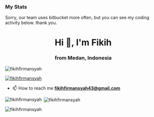 ### My Stats

Sorry, our team uses bitbucket more often, but you can see my coding activity below. thank you.

<h1 align="center">Hi 👋, I'm Fikih</h1>
<h3 align="center">from Medan, Indonesia</h3>

<p align="left"> <img src="https://komarev.com/ghpvc/?username=fikihfirmansyah&label=Profile%20views&color=0e75b6&style=flat" alt="fikihfirmansyah" /> </p>

<p align="left"> <a href="https://github.com/ryo-ma/github-profile-trophy"><img src="https://github-profile-trophy.vercel.app/?username=fikihfirmansyah" alt="fikihfirmansyah" /></a> </p>

- 📫 How to reach me **fikihfirmansyah43@gmail.com**


<p><img align="left" src="https://github-readme-stats.vercel.app/api/top-langs?username=fikihfirmansyah&show_icons=true&locale=en&layout=compact" alt="fikihfirmansyah" /></p>

<p>&nbsp;<img align="center" src="https://github-readme-stats.vercel.app/api?username=fikihfirmansyah&show_icons=true&locale=en" alt="fikihfirmansyah" /></p>

<p><img align="center" src="https://github-readme-streak-stats.herokuapp.com/?user=fikihfirmansyah&" alt="fikihfirmansyah" /></p>

